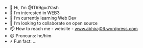 - 👋 Hi, I’m @IT69godYash
- 👀 I’m interested in WEB3
- 🌱 I’m currently learning Web Dev
- 💞️ I’m looking to collaborate on open source
- 📫 How to reach me - website - www.abhiraj06.wordpress.com
- 😄 Pronouns: he/him
- ⚡ Fun fact: ...

<!---
IT69godYash/IT69godYash is a ✨ special ✨ repository because its `README.md` (this file) appears on your GitHub profile.
You can click the Preview link to take a look at your changes.
--->
